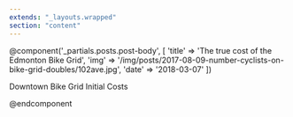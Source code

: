 ```yaml
---
extends: "_layouts.wrapped"
section: "content"
---
```


@component('_partials.posts.post-body', [ 'title' => 'The true cost of the Edmonton Bike Grid', 'img' => '/img/posts/2017-08-09-number-cyclists-on-bike-grid-doubles/102ave.jpg', 'date' => '2018-03-07' ])
    <div class="text-center">
        <div class="mx-auto bg-grey-100 border-grey-300 border-2 shadow max-w-2xl">
            <div class="card-content">
            <span class="card-title center">Downtown Bike Grid Initial Costs</span>
            <canvas id="spending-share"></canvas>
            </div>
        </div>
    </div>
    
    
@endcomponent

<script>
var ctx = document.getElementById('spending-share').getContext('2d');
var chart = new Chart(ctx, {

    type: 'doughnut',

    // The data for our dataset
    data: {
        labels: ["Traffic Signals", "Paint Markings","Curbs, Bollards and Planters", "New Snow Clearing Equipment" ],
        datasets: [{
                data: [4225000, 341000, 2742000, 200000],
                backgroundColor: [
                            'rgba(255, 99, 132, 0.2)',
                            'rgba(54, 162, 235, 0.2)',
                            'rgba(255, 206, 86, 0.2)',
                            'rgba(75, 192, 192, 0.2)'
                        ]
            }],
    },

    // Configuration options go here
    options: {
        tooltips: {
            callbacks: {
                label: function(item, data) {
                console.log(item);
                console.log(data);
                    let dollar = "$" + Number(data.datasets[item.datasetIndex].data[item.index]).toFixed(0).replace(/./g, function(c, i, a) {
                                                     return i > 0 && c !== "." && (a.length - i) % 3 === 0 ? "," + c : c;
                                                 });
                    return data.labels[item.index] + ": " + dollar;
                }
            }
        }
    }
});
</script>
